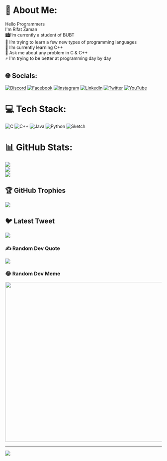 # 💫 About Me:
Hello Programmers<br>I'm Rifat Zaman<br>🏙I’m currently a student of BUBT<br>👯 I’m trying to learn a few new types of programming languages<br>🌱 I’m currently learning C++<br>💬 Ask me about any problem in C & C++<br>⚡ I'm trying to be better at programming day by day


## 🌐 Socials:
[![Discord](https://img.shields.io/badge/Discord-%237289DA.svg?logo=discord&logoColor=white)](https://discord.gg/https://discord.gg/gaABB5Sw4t) [![Facebook](https://img.shields.io/badge/Facebook-%231877F2.svg?logo=Facebook&logoColor=white)](https://facebook.com/rahad.ahammed.58) [![Instagram](https://img.shields.io/badge/Instagram-%23E4405F.svg?logo=Instagram&logoColor=white)](https://instagram.com/rahad2nero) [![LinkedIn](https://img.shields.io/badge/LinkedIn-%230077B5.svg?logo=linkedin&logoColor=white)](https://linkedin.com/in/https://www.linkedin.com/in/rifat-zaman-746b89262) [![Twitter](https://img.shields.io/badge/Twitter-%231DA1F2.svg?logo=Twitter&logoColor=white)](https://twitter.com/@Rifat3263) [![YouTube](https://img.shields.io/badge/YouTube-%23FF0000.svg?logo=YouTube&logoColor=white)](https://youtube.com/@@nero5060) 

# 💻 Tech Stack:
![C](https://img.shields.io/badge/c-%2300599C.svg?style=plastic&logo=c&logoColor=white) ![C++](https://img.shields.io/badge/c++-%2300599C.svg?style=plastic&logo=c%2B%2B&logoColor=white) ![Java](https://img.shields.io/badge/java-%23ED8B00.svg?style=plastic&logo=java&logoColor=white) ![Python](https://img.shields.io/badge/python-3670A0?style=plastic&logo=python&logoColor=ffdd54) ![Sketch](https://img.shields.io/badge/Sketch-FFB387?style=plastic&logo=sketch&logoColor=black)
# 📊 GitHub Stats:
![](https://github-readme-stats.vercel.app/api?username=Rifat-Zaman263&theme=nightowl&hide_border=false&include_all_commits=true&count_private=true)<br/>
![](https://github-readme-streak-stats.herokuapp.com/?user=Rifat-Zaman263&theme=nightowl&hide_border=false)<br/>
![](https://github-readme-stats.vercel.app/api/top-langs/?username=Rifat-Zaman263&theme=nightowl&hide_border=false&include_all_commits=true&count_private=true&layout=compact)

## 🏆 GitHub Trophies
![](https://github-profile-trophy.vercel.app/?username=Rifat-Zaman263&theme=nord&no-frame=false&no-bg=false&margin-w=4)

## 🐦 Latest Tweet
[![](https://gtce.itsvg.in/api?username=@Rifat3263)](https://github.com/VishwaGauravIn/github-twitter-card-embed)

### ✍️ Random Dev Quote
![](https://quotes-github-readme.vercel.app/api?type=horizontal&theme=tokyonight)

### 😂 Random Dev Meme
<img src="https://random-memer.herokuapp.com/" width="512px"/>

---
[![](https://visitcount.itsvg.in/api?id=Rifat-Zaman263&icon=9&color=1)](https://visitcount.itsvg.in)

<!-- Proudly created with GPRM ( https://gprm.itsvg.in ) -->
